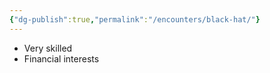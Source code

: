 ```yaml
---
{"dg-publish":true,"permalink":"/encounters/black-hat/"}
---
```


- Very skilled
- Financial interests